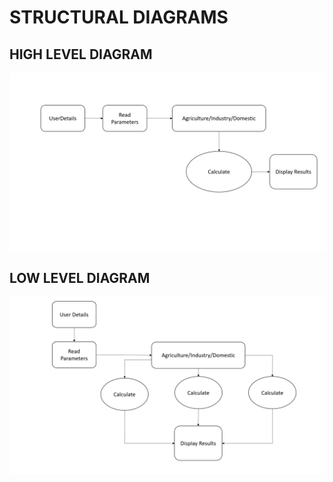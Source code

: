 # STRUCTURAL DIAGRAMS

## HIGH LEVEL DIAGRAM
![](/2_Architecture/Structural%20diagram/Structural%20LLD.png) 



## LOW LEVEL DIAGRAM

![](/2_Architecture/Structural%20diagram/Structural%20HLD.png)

